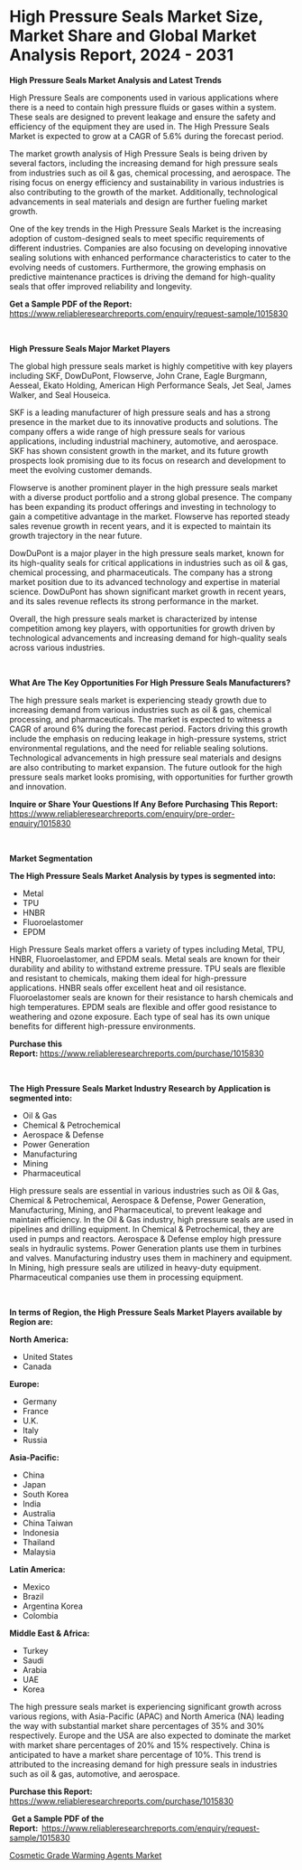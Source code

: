<p><h1>High Pressure Seals Market Size, Market Share and Global Market Analysis Report, 2024 - 2031</h1></p><p><strong>High Pressure Seals Market Analysis and Latest Trends</strong></p>
<p><p>High Pressure Seals are components used in various applications where there is a need to contain high pressure fluids or gases within a system. These seals are designed to prevent leakage and ensure the safety and efficiency of the equipment they are used in. The High Pressure Seals Market is expected to grow at a CAGR of 5.6% during the forecast period. </p><p>The market growth analysis of High Pressure Seals is being driven by several factors, including the increasing demand for high pressure seals from industries such as oil & gas, chemical processing, and aerospace. The rising focus on energy efficiency and sustainability in various industries is also contributing to the growth of the market. Additionally, technological advancements in seal materials and design are further fueling market growth.</p><p>One of the key trends in the High Pressure Seals Market is the increasing adoption of custom-designed seals to meet specific requirements of different industries. Companies are also focusing on developing innovative sealing solutions with enhanced performance characteristics to cater to the evolving needs of customers. Furthermore, the growing emphasis on predictive maintenance practices is driving the demand for high-quality seals that offer improved reliability and longevity.</p></p>
<p><strong>Get a Sample PDF of the Report:&nbsp;</strong> <a href="https://www.reliableresearchreports.com/enquiry/request-sample/1015830">https://www.reliableresearchreports.com/enquiry/request-sample/1015830</a></p>
<p>&nbsp;</p>
<p><strong>High Pressure Seals Major Market Players</strong></p>
<p><p>The global high pressure seals market is highly competitive with key players including SKF, DowDuPont, Flowserve, John Crane, Eagle Burgmann, Aesseal, Ekato Holding, American High Performance Seals, Jet Seal, James Walker, and Seal Houseica. </p><p>SKF is a leading manufacturer of high pressure seals and has a strong presence in the market due to its innovative products and solutions. The company offers a wide range of high pressure seals for various applications, including industrial machinery, automotive, and aerospace. SKF has shown consistent growth in the market, and its future growth prospects look promising due to its focus on research and development to meet the evolving customer demands.</p><p>Flowserve is another prominent player in the high pressure seals market with a diverse product portfolio and a strong global presence. The company has been expanding its product offerings and investing in technology to gain a competitive advantage in the market. Flowserve has reported steady sales revenue growth in recent years, and it is expected to maintain its growth trajectory in the near future.</p><p>DowDuPont is a major player in the high pressure seals market, known for its high-quality seals for critical applications in industries such as oil & gas, chemical processing, and pharmaceuticals. The company has a strong market position due to its advanced technology and expertise in material science. DowDuPont has shown significant market growth in recent years, and its sales revenue reflects its strong performance in the market.</p><p>Overall, the high pressure seals market is characterized by intense competition among key players, with opportunities for growth driven by technological advancements and increasing demand for high-quality seals across various industries.</p></p>
<p>&nbsp;</p>
<p><strong>What Are The Key Opportunities For High Pressure Seals Manufacturers?</strong></p>
<p><p>The high pressure seals market is experiencing steady growth due to increasing demand from various industries such as oil & gas, chemical processing, and pharmaceuticals. The market is expected to witness a CAGR of around 6% during the forecast period. Factors driving this growth include the emphasis on reducing leakage in high-pressure systems, strict environmental regulations, and the need for reliable sealing solutions. Technological advancements in high pressure seal materials and designs are also contributing to market expansion. The future outlook for the high pressure seals market looks promising, with opportunities for further growth and innovation.</p></p>
<p><strong>Inquire or Share Your Questions If Any Before Purchasing This Report:</strong> <a href="https://www.reliableresearchreports.com/enquiry/pre-order-enquiry/1015830">https://www.reliableresearchreports.com/enquiry/pre-order-enquiry/1015830</a></p>
<p>&nbsp;</p>
<p><strong>Market Segmentation</strong></p>
<p><strong>The High Pressure Seals Market Analysis by types is segmented into:</strong></p>
<p><ul><li>Metal</li><li>TPU</li><li>HNBR</li><li>Fluoroelastomer</li><li>EPDM</li></ul></p>
<p><p>High Pressure Seals market offers a variety of types including Metal, TPU, HNBR, Fluoroelastomer, and EPDM seals. Metal seals are known for their durability and ability to withstand extreme pressure. TPU seals are flexible and resistant to chemicals, making them ideal for high-pressure applications. HNBR seals offer excellent heat and oil resistance. Fluoroelastomer seals are known for their resistance to harsh chemicals and high temperatures. EPDM seals are flexible and offer good resistance to weathering and ozone exposure. Each type of seal has its own unique benefits for different high-pressure environments.</p></p>
<p><strong>Purchase this Report:&nbsp;</strong><a href="https://www.reliableresearchreports.com/purchase/1015830">https://www.reliableresearchreports.com/purchase/1015830</a></p>
<p>&nbsp;</p>
<p><strong>The High Pressure Seals Market Industry Research by Application is segmented into:</strong></p>
<p><ul><li>Oil & Gas</li><li>Chemical & Petrochemical</li><li>Aerospace & Defense</li><li>Power Generation</li><li>Manufacturing</li><li>Mining</li><li>Pharmaceutical</li></ul></p>
<p><p>High pressure seals are essential in various industries such as Oil & Gas, Chemical & Petrochemical, Aerospace & Defense, Power Generation, Manufacturing, Mining, and Pharmaceutical, to prevent leakage and maintain efficiency. In the Oil & Gas industry, high pressure seals are used in pipelines and drilling equipment. In Chemical & Petrochemical, they are used in pumps and reactors. Aerospace & Defense employ high pressure seals in hydraulic systems. Power Generation plants use them in turbines and valves. Manufacturing industry uses them in machinery and equipment. In Mining, high pressure seals are utilized in heavy-duty equipment. Pharmaceutical companies use them in processing equipment.</p></p>
<p>&nbsp;</p>
<p><strong>In terms of Region, the High Pressure Seals Market Players available by Region are:</strong></p>
<p>
    <p> <strong> North America: </strong>
        <ul>
            <li>United States</li>
            <li>Canada</li>
        </ul>
        </p> 
    <p> <strong> Europe: </strong>
        <ul>
            <li>Germany</li>
            <li>France</li>
            <li>U.K.</li>
            <li>Italy</li>
            <li>Russia</li>
        </ul>
        </p> 
    <p> <strong> Asia-Pacific: </strong>
        <ul>
            <li>China</li>
            <li>Japan</li>
            <li>South Korea</li>
            <li>India</li>
            <li>Australia</li>
            <li>China Taiwan</li>
            <li>Indonesia</li>
            <li>Thailand</li>
            <li>Malaysia</li>
        </ul>
        </p> 
    <p> <strong> Latin America: </strong>
        <ul>
            <li>Mexico</li>
            <li>Brazil</li>
            <li>Argentina Korea</li>
            <li>Colombia</li>
        </ul>
        </p> 
    <p> <strong> Middle East & Africa: </strong>
        <ul>
            <li>Turkey</li>
            <li>Saudi</li>
            <li>Arabia</li>
            <li>UAE</li>
            <li>Korea</li>
        </ul>
    </p>
    </p>
<p><p>The high pressure seals market is experiencing significant growth across various regions, with Asia-Pacific (APAC) and North America (NA) leading the way with substantial market share percentages of 35% and 30% respectively. Europe and the USA are also expected to dominate the market with market share percentages of 20% and 15% respectively. China is anticipated to have a market share percentage of 10%. This trend is attributed to the increasing demand for high pressure seals in industries such as oil & gas, automotive, and aerospace.</p></p>
<p><strong>Purchase this Report: </strong><a href="https://www.reliableresearchreports.com/purchase/1015830">https://www.reliableresearchreports.com/purchase/1015830</a></p>
<p>&nbsp;<strong>Get a Sample PDF of the Report:&nbsp;&nbsp;</strong><a href="https://www.reliableresearchreports.com/enquiry/request-sample/1015830">https://www.reliableresearchreports.com/enquiry/request-sample/1015830</a></p>
<p><strong></strong></p>
<p><p><a href="https://gamy-alyssum-396.notion.site/Cosmetic-Grade-Warming-Agents-Market-Dynamics-2024-2031-Also-about-Its-Market-Trends-Projections--c22c1782be604091800036377f7ce3cc">Cosmetic Grade Warming Agents Market</a></p></p>